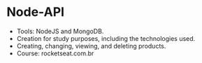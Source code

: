 # Node-API
- Tools: NodeJS and MongoDB.
- Creation for study purposes, including the technologies used.
- Creating, changing, viewing, and deleting products.
- Course: rocketseat.com.br
